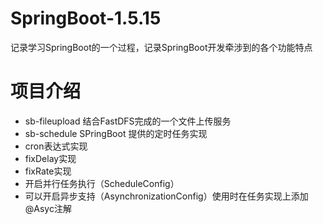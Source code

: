 # SpringBoot-1.5.15
记录学习SpringBoot的一个过程，记录SpringBoot开发牵涉到的各个功能特点

# 项目介绍

 - sb-fileupload 结合FastDFS完成的一个文件上传服务
 - sb-schedule SPringBoot 提供的定时任务实现
  - cron表达式实现
  - fixDelay实现
  - fixRate实现
  - 开启并行任务执行（ScheduleConfig）
  - 可以开启异步支持（AsynchronizationConfig）使用时在任务实现上添加@Asyc注解
